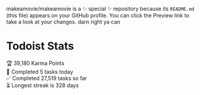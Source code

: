 makeamovie/makeamovie is a ✨ special ✨ repository because its `README.md` (this file) appears on your GitHub profile.
You can click the Preview link to take a look at your changes. darn right ya can

# Todoist Stats

<!-- TODO-IST:START -->
🏆  39,180 Karma Points           
🌸  Completed 5 tasks today           
✅  Completed 27,519 tasks so far           
⏳  Longest streak is 328 days
<!-- TODO-IST:END -->